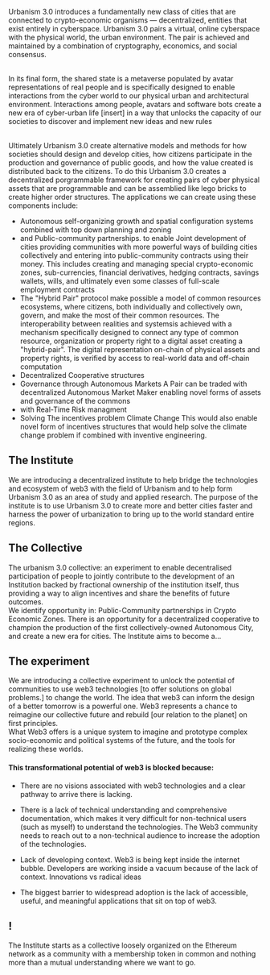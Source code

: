 
Urbanism 3.0 introduces a fundamentally new class of cities that are connected to crypto-economic organisms — decentralized, entities that exist entirely in cyberspace. Urbanism 3.0 pairs a virtual, online cyberspace with the physical world, the urban environment. The pair is achieved and maintained by a combination of cryptography, economics, and social consensus.<br><br>

In its final form, the shared state is a metaverse populated by avatar representations of real people and is specifically designed to enable interactions from the cyber world to our physical urban and architectural environment. Interactions among people, avatars and software bots create a new era of cyber-urban life [insert] in a way that unlocks the capacity of our societies to discover and implement new ideas and new rules<br><br>

Ultimately Urbanism 3.0 create alternative models and methods for how societies should design and develop cities, how citizens participate in the production and governance of public goods, and how the value created is distributed back to the citizens.
To do this Urbanism 3.0 creates a decentralized porgrammable framework for creating pairs of cyber physical assets that are programmable and can be assemblied like lego bricks to create higher order structures. The applications we can create using these  components include: 
* Autonomous self-organizing growth and spatial configuration systems combined with top down planning and zoning
* and Public-community partnerships.
to enable Joint development of cities providing communities with more powerful ways of building cities collectively and entering into public-community contracts using their money. This includes creating and managing special crypto-economic zones, sub-currencies, financial derivatives, hedging contracts, savings wallets, wills, and ultimately even some classes of full-scale employment contracts
* The "Hybrid Pair" protocol make possible a model of common resources ecosystems, where citizens, both individually and collectively own, govern, and make the most of their common resources. The interoperability between realities and systemsis achieved with a mechanism specifically designed to connect any type of common resource, organization or property right to a digital asset creating a "hybrid-pair". The digital representation on-chain of physical assets and property rights, is verified by access to real-world data and off-chain computation<br>
* Decentralized Cooperative structures 
* Governance through Autonomous Markets
A Pair can be traded with decentralized Autonomous Market Maker enabling novel forms of assets and governance of the commons
*  with Real-Time Risk managment 
* Solving The incentives problem Climate Change 
This would also enable novel form of incentives structures that would help solve the climate change problem if combined with inventive engineering.

## The Institute
We are introducing a decentralized institute to help bridge the technologies and ecosystem of web3 with the field of Urbanism and to help form Urbanism 3.0 as an area of study and applied research. The purpose of the institute is to use Urbanism 3.0 to create more and better cities faster and harness the power of urbanization to bring up to the world standard entire regions.<br>

## The Collective
The urbanism 3.0 collective: an experiment to enable decentralised participation  of people to jointly contribute to the development of an Institution backed by fractional ownership of the institution itself, thus providing a way to align incentives and share the benefits of future outcomes.<br>
We identify opportunity in:
Public-Community partnerships in Crypto Economic Zones. There is an opportunity for a decentralized cooperative to champion the production of the first collectively-owned Autonomous City, and create a new era for cities. The Institute aims to become a...



## The experiment
We are introducing a collective experiment to unlock the potential of communities to use web3 technologies [to offer solutions on global problems.] to change the world. The idea that web3 can inform the design of a better tomorrow is a powerful one. Web3 represents a chance to reimagine our collective future and rebuild [our relation to the planet] on first principles. <br>
What Web3 offers is a unique system to imagine and prototype complex socio-economic and political systems of the future,  and the tools for realizing these worlds. <br>
#### This transformational potential of web3 is blocked because:
* There are no visions associated with web3 technologies and a clear pathway to arrive there is lacking. <br>
* There is a lack of technical understanding and comprehensive documentation, which makes it very difficult for non-technical users (such as myself) to understand the technologies. The Web3 community needs to reach out to a non-technical audience to increase the adoption of the technologies.

* Lack of developing context. Web3 is being kept inside the internet bubble. Developers are working inside a vacuum because of the lack of context.
Innovations vs radical ideas
* The biggest barrier to widespread adoption is the lack of accessible, useful, and meaningful applications that sit on top of web3.






## !
The Institute starts as a collective loosely organized on the Ethereum network as a community with a membership token in common and nothing more than a mutual understanding where we want to go.<br>
